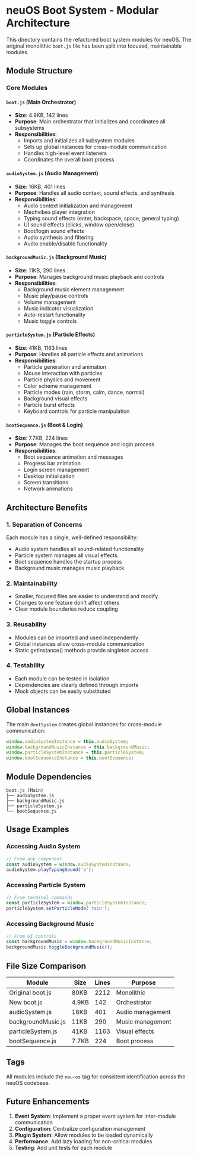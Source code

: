 # neuOS Boot System - Modular Architecture

This directory contains the refactored boot system modules for neuOS. The original monolithic `boot.js` file has been split into focused, maintainable modules.

## Module Structure

### Core Modules

#### `boot.js` (Main Orchestrator)
- **Size**: 4.9KB, 142 lines
- **Purpose**: Main orchestrator that initializes and coordinates all subsystems
- **Responsibilities**:
  - Imports and initializes all subsystem modules
  - Sets up global instances for cross-module communication
  - Handles high-level event listeners
  - Coordinates the overall boot process

#### `audioSystem.js` (Audio Management)
- **Size**: 16KB, 401 lines
- **Purpose**: Handles all audio context, sound effects, and synthesis
- **Responsibilities**:
  - Audio context initialization and management
  - Mechvibes player integration
  - Typing sound effects (enter, backspace, space, general typing)
  - UI sound effects (clicks, window open/close)
  - Boot/login sound effects
  - Audio synthesis and filtering
  - Audio enable/disable functionality

#### `backgroundMusic.js` (Background Music)
- **Size**: 11KB, 290 lines
- **Purpose**: Manages background music playback and controls
- **Responsibilities**:
  - Background music element management
  - Music play/pause controls
  - Volume management
  - Music indicator visualization
  - Auto-restart functionality
  - Music toggle controls

#### `particleSystem.js` (Particle Effects)
- **Size**: 41KB, 1163 lines
- **Purpose**: Handles all particle effects and animations
- **Responsibilities**:
  - Particle generation and animation
  - Mouse interaction with particles
  - Particle physics and movement
  - Color scheme management
  - Particle modes (rain, storm, calm, dance, normal)
  - Background visual effects
  - Particle burst effects
  - Keyboard controls for particle manipulation

#### `bootSequence.js` (Boot & Login)
- **Size**: 7.7KB, 224 lines
- **Purpose**: Manages the boot sequence and login process
- **Responsibilities**:
  - Boot sequence animation and messages
  - Progress bar animation
  - Login screen management
  - Desktop initialization
  - Screen transitions
  - Network animations

## Architecture Benefits

### 1. **Separation of Concerns**
Each module has a single, well-defined responsibility:
- Audio system handles all sound-related functionality
- Particle system manages all visual effects
- Boot sequence handles the startup process
- Background music manages music playback

### 2. **Maintainability**
- Smaller, focused files are easier to understand and modify
- Changes to one feature don't affect others
- Clear module boundaries reduce coupling

### 3. **Reusability**
- Modules can be imported and used independently
- Global instances allow cross-module communication
- Static getInstance() methods provide singleton access

### 4. **Testability**
- Each module can be tested in isolation
- Dependencies are clearly defined through imports
- Mock objects can be easily substituted

## Global Instances

The main `BootSystem` creates global instances for cross-module communication:

```javascript
window.audioSystemInstance = this.audioSystem;
window.backgroundMusicInstance = this.backgroundMusic;
window.particleSystemInstance = this.particleSystem;
window.bootSequenceInstance = this.bootSequence;
```

## Module Dependencies

```
boot.js (Main)
├── audioSystem.js
├── backgroundMusic.js
├── particleSystem.js
└── bootSequence.js
```

## Usage Examples

### Accessing Audio System
```javascript
// From any component
const audioSystem = window.audioSystemInstance;
audioSystem.playTypingSound('a');
```

### Accessing Particle System
```javascript
// From terminal commands
const particleSystem = window.particleSystemInstance;
particleSystem.setParticleMode('rain');
```

### Accessing Background Music
```javascript
// From UI controls
const backgroundMusic = window.backgroundMusicInstance;
backgroundMusic.toggleBackgroundMusic();
```

## File Size Comparison

| Module | Size | Lines | Purpose |
|--------|------|-------|---------|
| Original boot.js | 80KB | 2212 | Monolithic |
| New boot.js | 4.9KB | 142 | Orchestrator |
| audioSystem.js | 16KB | 401 | Audio management |
| backgroundMusic.js | 11KB | 290 | Music management |
| particleSystem.js | 41KB | 1163 | Visual effects |
| bootSequence.js | 7.7KB | 224 | Boot process |

## Tags

All modules include the `neu-os` tag for consistent identification across the neuOS codebase.

## Future Enhancements

1. **Event System**: Implement a proper event system for inter-module communication
2. **Configuration**: Centralize configuration management
3. **Plugin System**: Allow modules to be loaded dynamically
4. **Performance**: Add lazy loading for non-critical modules
5. **Testing**: Add unit tests for each module 